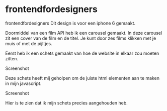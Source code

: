 # frontendfordesigners

frontendfordesigners
Dit design is voor een iphone 6 gemaakt.

Doormiddel van een film API heb ik een carousel gemaakt. In deze carousel zit een cover van de film en de titel. Je kunt door zes films klikken met je muis of met de pijltjes.

Eerst heb ik een schets gemaakt van hoe de website in elkaar zou moeten zitten.

Screenshot

Deze schets heeft mij geholpen om de juiste html elementen aan te maken in mijn javascript.

Screenshot

Hier is te zien dat ik mijn schets precies aangehouden heb.
